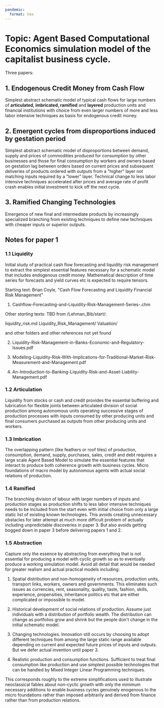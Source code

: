 ```yaml
---
pandemic:
  format: tex
---
```



Topic: Agent Based Computational Economics simulation model of the capitalist business cycle.
=============================================================================

Three papers:

## 1. Endogenous Credit Money from Cash Flow

Simplest abstract schematic model of typical cash flows for large numbers of **articulated, imbricated, ramified** and **layered** production units and financial institutions with choice from even larger numbers of more and less labor intensive techniques as basis for endogenous credit money.

## 2. Emergent cycles from disproportions induced by gestation period

Simplest abstract schematic model of disproportions between demand, supply and prices of commodities produced for consumption by other businesses and those for final consumption by workers and owners based on gestation lag between orders based on current prices and subsequent deliveries of products ordered with outputs from a "higher" layer not matching inputs required by a "lower" layer. Technical change to less labor intensive techniques accelerated after prices and average rate of profit crash enables initial investment to kick off the next cycle.

## 3. Ramified Changing Technologies

Emergence of new final and intermediate products by increasingly specialized branching from existing techniques to define new techniques with cheaper inputs or superior outputs.

## Notes for paper 1

### 1.1 Liquidity

Initial study of practical cash flow forecasting and liquidity risk management to extract the simplest essential features necessary for a schematic model that includes endogenous credit money. Mathematical description of time series for forecasts and yield curves etc is expected to require tensors.

Starting text: Brian Coyle, "Cash Flow Forecasting and Liquidity Financial Risk Management"

1. Cashflow-Forecasting-and-Liquidity-Risk-Management-Series-.chm

Other _starting_ texts: TBD from /Lehman_Bib/start/:

liquidity_risk.md
Liquidity_Risk_Management/
Valuation/

and other folders and other references not yet found

2. Liquidity-Risk-Management-in-Banks-Economic-and-Regulatory-Issues.pdf

3. Modeling-Liquidity-Risk-With-Implications-for-Traditional-Market-Risk-Measurement-and-Management.pdf

4. An-Introduction-to-Banking-Liquidity-Risk-and-Asset-Liability-Management.pdf


### 1.2 Articulation

Liquidity from stocks or cash and credit provides the essential buffering and lubrication for flexible joints between articulated division of social production among autonomous units operating successive stages of production processes with inputs consumed by other producing units and final consumers purchased as outputs from other producing units and workers.

### 1.3 Imbrication

The overlapping pattern (like feathers or roof tiles) of production, consumption, demand, supply, purchases, sales, credit and debt requires a large scale Agent Based Model to simulate the essential features that interact to produce both coherence growth with business cycles. Micro foundations of macro model by autonomous agents with actual social relations of production.

### 1.4 Ramified

The branching division of labour with larger numbers of inputs and production stages as production shifts to less labor intensive techniques needs to be included from the start even with initial choice from only a large static list of existing known technologies. This avoids creating unnecessary obstacles for later attempt at much more difficult problem of actually including unpredictable discoveries in paper 3. But also avoids getting bogged down in paper 3 before delivering papers 1 and 2.

### 1.5 Abstraction

Capture only the essence by abstracting from everything that is not essential for producing a model with cyclic growth so as to eventually produce a working simulation model. Avoid all detail that would be needed for greater realism and actual practical models including:

1. Spatial distribution and non-homogeneity of resources, production units, transport links, workers, owners and governments. This eliminates such issues as currencies, rent, seasonality, quality, taste, fashion, skills, experience, propensities, inheritance politics etc that are either complicated or impossible to model.

2. Historical development of social relations of production. Assume just individuals with a distribution of portfolio wealth. The distribution can change as portfolios grow and shrink but the people don't change in the initial schematic model.

3. Changing technologies. Innovation still occurs by choosing to adopt different techniques from among the large static range available depending on current and expected future prices of inputs and outputs. But we defer actual invention until paper 3.

4. Realistic production and consumption functions. Sufficient to treat final consumption like production and use simplest possible technologies that can be handled by Mixed Integer Linear Programming techniques.

This corresponds roughly to the extreme simplifications used to illustrate neoclassical fables about non-cyclic growth with only the minimum necessary additions to enable business cycles genuinely enogenous to the micro foundations rather than imposed arbitrarily and derived from finance rather than from production relations.
